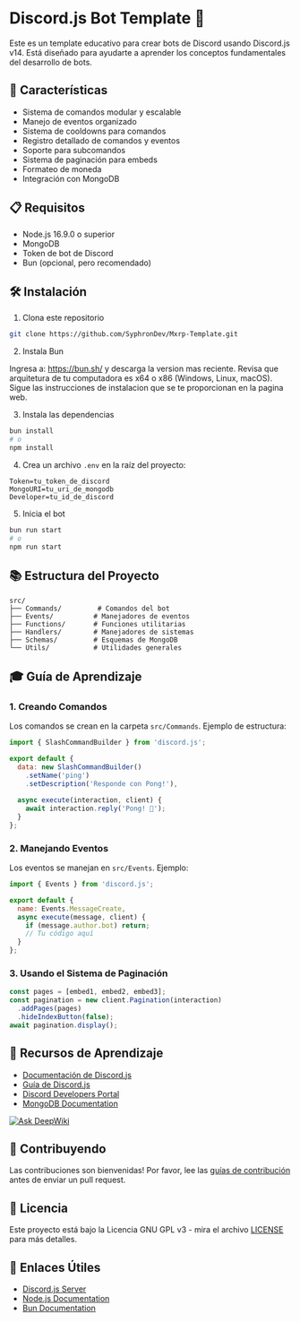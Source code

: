 # Discord.js Bot Template 🤖

Este es un template educativo para crear bots de Discord usando Discord.js v14. Está diseñado para ayudarte a aprender los conceptos fundamentales del desarrollo de bots.

## 🚀 Características

- Sistema de comandos modular y escalable
- Manejo de eventos organizado
- Sistema de cooldowns para comandos
- Registro detallado de comandos y eventos
- Soporte para subcomandos
- Sistema de paginación para embeds
- Formateo de moneda
- Integración con MongoDB

## 📋 Requisitos

- Node.js 16.9.0 o superior
- MongoDB
- Token de bot de Discord
- Bun (opcional, pero recomendado)

## 🛠️ Instalación

1. Clona este repositorio
```bash
git clone https://github.com/SyphronDev/Mxrp-Template.git
```

2. Instala Bun

Ingresa a: https://bun.sh/ y descarga la version mas reciente. 
Revisa que arquitetura de tu computadora es x64 o x86 (Windows, Linux, macOS).
Sigue las instrucciones de instalacion que se te proporcionan en la pagina web.

3. Instala las dependencias
```bash
bun install
# o
npm install
```

4. Crea un archivo `.env` en la raíz del proyecto:
```env
Token=tu_token_de_discord
MongoURI=tu_uri_de_mongodb
Developer=tu_id_de_discord
```

5. Inicia el bot
```bash
bun run start
# o
npm run start
```

## 📚 Estructura del Proyecto

```
src/
├── Commands/         # Comandos del bot
├── Events/          # Manejadores de eventos
├── Functions/       # Funciones utilitarias
├── Handlers/        # Manejadores de sistemas
├── Schemas/         # Esquemas de MongoDB
└── Utils/           # Utilidades generales
```

## 🎓 Guía de Aprendizaje

### 1. Creando Comandos

Los comandos se crean en la carpeta `src/Commands`. Ejemplo de estructura:

```javascript
import { SlashCommandBuilder } from 'discord.js';

export default {
  data: new SlashCommandBuilder()
    .setName('ping')
    .setDescription('Responde con Pong!'),
    
  async execute(interaction, client) {
    await interaction.reply('Pong! 🏓');
  }
};
```

### 2. Manejando Eventos

Los eventos se manejan en `src/Events`. Ejemplo:

```javascript
import { Events } from 'discord.js';

export default {
  name: Events.MessageCreate,
  async execute(message, client) {
    if (message.author.bot) return;
    // Tu código aquí
  }
};
```

### 3. Usando el Sistema de Paginación

```javascript
const pages = [embed1, embed2, embed3];
const pagination = new client.Pagination(interaction)
  .addPages(pages)
  .hideIndexButton(false);
await pagination.display();
```

## 📖 Recursos de Aprendizaje

- [Documentación de Discord.js](https://discord.js.org/)
- [Guía de Discord.js](https://discordjs.guide/)
- [Discord Developers Portal](https://discord.com/developers/docs)
- [MongoDB Documentation](https://docs.mongodb.com/)

[![Ask DeepWiki](https://deepwiki.com/badge.svg)](https://deepwiki.com/SyphronDev/Mxrp-Template)



## 🤝 Contribuyendo

Las contribuciones son bienvenidas! Por favor, lee las [guías de contribución](CONTRIBUTING.md) antes de enviar un pull request.

## 📝 Licencia

Este proyecto está bajo la Licencia GNU GPL v3 - mira el archivo [LICENSE](LICENSE) para más detalles.

## 🔗 Enlaces Útiles

- [Discord.js Server](https://discord.gg/djs)
- [Node.js Documentation](https://nodejs.org/docs)
- [Bun Documentation](https://bun.sh/docs)
